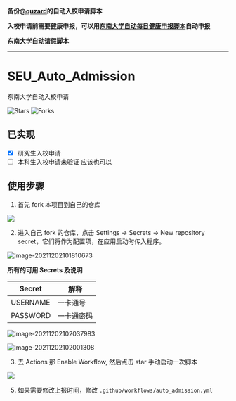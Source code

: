 **备份[@quzard](https://github.com/quzard)的自动入校申请脚本**

**入校申请前需要健康申报，可以用[东南大学自动每日健康申报脚本](https://github.com/zgzhengSEU/SEU-Auto-Health-Declaration)自动申报**

**[东南大学自动请假脚本](https://github.com/zgzhengSEU/SEU_Auto_Leave_backup)**

--------

# SEU_Auto_Admission
东南大学自动入校申请

![Stars](https://img.shields.io/github/stars/quzard/SEU_Auto_Admission.svg)
![Forks](https://img.shields.io/github/forks/quzard/SEU_Auto_Admission.svg)

## 已实现

- [x] 研究生入校申请
- [ ] 本科生入校申请未验证 应该也可以

## 使用步骤

1. 首先 fork 本项目到自己的仓库

![](https://cdn.jsdelivr.net/gh/zgzhengSEU/imagebed/Image/202112021430674.png)

2. 进入自己 fork 的仓库，点击 Settings -> Secrets -> New repository secret，它们将作为配置项，在应用启动时传入程序。

![image-20211202101810673](https://cdn.jsdelivr.net/gh/zgzhengSEU/imagebed/Image/202112021018740.png)

**所有的可用 Secrets 及说明**

| Secret     | 解释                                                         |
| ---------- | ------------------------------------------------------------ |
| USERNAME   | 一卡通号                                                     |
| PASSWORD   | 一卡通密码                                                   |

![image-20211202102037983](https://cdn.jsdelivr.net/gh/zgzhengSEU/imagebed/Image/202112021020047.png)

![image-20211202102001308](https://cdn.jsdelivr.net/gh/zgzhengSEU/imagebed/Image/202112021020697.png)

3. 去 Actions 那 Enable Workflow, 然后点击 star 手动启动一次脚本

![](https://cdn.jsdelivr.net/gh/zgzhengSEU/imagebed/Image/202112021433604.png)

5. 如果需要修改上报时间，修改 `.github/workflows/auto_admission.yml`
